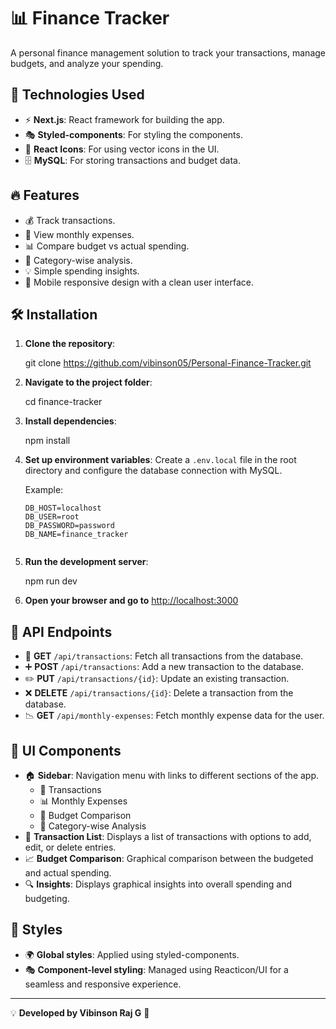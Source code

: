 # 📊 Finance Tracker

A personal finance management solution to track your transactions, manage budgets, and analyze your spending.

## 🚀 Technologies Used
- ⚡ **Next.js**: React framework for building the app.
- 🎭 **Styled-components**: For styling the components.
- 🔘 **React Icons**: For using vector icons in the UI.
- 🗄️ **MySQL**: For storing transactions and budget data.


## 🔥 Features
- 💰 Track transactions.
- 📅 View monthly expenses.
- 📊 Compare budget vs actual spending.
- 📌 Category-wise analysis.
- 💡 Simple spending insights.
- 📱 Mobile responsive design with a clean user interface.

## 🛠 Installation

1. **Clone the repository**:

   git clone https://github.com/vibinson05/Personal-Finance-Tracker.git
  

2. **Navigate to the project folder**:
   
   cd finance-tracker
  

3. **Install dependencies**:
  
   npm install


4. **Set up environment variables**:
   Create a `.env.local` file in the root directory and configure the database connection with MySQL.

   Example:
   ```env
   DB_HOST=localhost
   DB_USER=root
   DB_PASSWORD=password
   DB_NAME=finance_tracker


5. **Run the development server**:
  
   npm run dev


6. **Open your browser and go to** [http://localhost:3000](http://localhost:3000)

## 🔗 API Endpoints
- 🔄 **GET** `/api/transactions`: Fetch all transactions from the database.
- ➕ **POST** `/api/transactions`: Add a new transaction to the database.
- ✏️ **PUT** `/api/transactions/{id}`: Update an existing transaction.
- ❌ **DELETE** `/api/transactions/{id}`: Delete a transaction from the database.
- 📉 **GET** `/api/monthly-expenses`: Fetch monthly expense data for the user.

## 🎨 UI Components
- 🏠 **Sidebar**: Navigation menu with links to different sections of the app.
  - 📜 Transactions
  - 📊 Monthly Expenses
  - 💸 Budget Comparison
  - 📂 Category-wise Analysis
- 📝 **Transaction List**: Displays a list of transactions with options to add, edit, or delete entries.
- 📈 **Budget Comparison**: Graphical comparison between the budgeted and actual spending.
- 🔍 **Insights**: Displays graphical insights into overall spending and budgeting.

## 🎨 Styles
- 🌍 **Global styles**: Applied using styled-components.
- 🎭 **Component-level styling**: Managed using Reacticon/UI for a seamless and responsive experience.

---
💡 **Developed by Vibinson Raj G** 🚀

